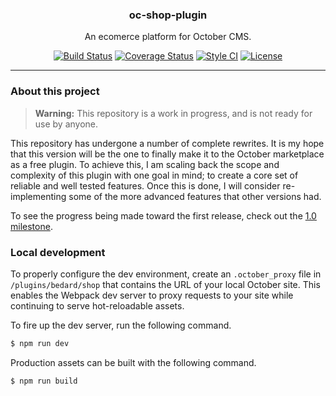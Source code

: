 <h3 align="center">oc-shop-plugin</h3>
<p align="center">An ecomerce platform for October CMS.</p>
<p align="center">
  <a href="https://travis-ci.org/scottbedard/oc-shop-plugin"><img src="https://travis-ci.org/scottbedard/oc-shop-plugin.svg?branch=master" alt="Build Status"></a>
  <a href="https://coveralls.io/github/scottbedard/oc-shop-plugin?branch=master"><img src="https://coveralls.io/repos/github/scottbedard/oc-shop-plugin/badge.svg?branch=master" alt="Coverage Status"></a>
  <a href="https://styleci.io/repos/47805210"><img src="https://styleci.io/repos/47805210/shield?style=flat" alt="Style CI"></a>
  <a href="https://github.com/scottbedard/oc-shop-plugin/blob/master/LICENSE"><img src="https://img.shields.io/badge/license-MIT-blue.svg" alt="License"></a>
</p>

---

<a name="about"></a>
### About this project

> **Warning:** This repository is a work in progress, and is not ready for use by anyone.

This repository has undergone a number of complete rewrites. It is my hope that this version will be the one to finally make it to the October marketplace as a free plugin. To achieve this, I am scaling back the scope and complexity of this plugin with one goal in mind; to create a core set of reliable and well tested features. Once this is done, I will consider re-implementing some of the more advanced features that other versions had.

To see the progress being made toward the first release, check out the [1.0 milestone](https://github.com/scottbedard/oc-shop-plugin/milestone/1).

<a name="local-development"></a>
### Local development

To properly configure the dev environment, create an `.october_proxy` file in `/plugins/bedard/shop` that contains the URL of your local October site. This enables the Webpack dev server to proxy requests to your site while continuing to serve hot-reloadable assets.

To fire up the dev server, run the following command.

```bash
$ npm run dev
```

Production assets can be built with the following command.

```bash
$ npm run build
```
